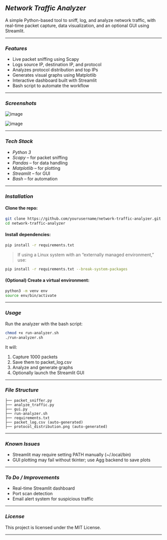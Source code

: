 

## *Network Traffic Analyzer*

A simple Python-based tool to sniff, log, and analyze network traffic, with real-time packet capture, data visualization, and an optional GUI using Streamlit.

---

### *Features*
- Live packet sniffing using Scapy
- Logs source IP, destination IP, and protocol
- Analyzes protocol distribution and top IPs
- Generates visual graphs using Matplotlib
- Interactive dashboard built with Streamlit
- Bash script to automate the workflow

---

### *Screenshots*

![image](https://github.com/user-attachments/assets/78dcfba4-683e-4405-ba67-c34b00c172b5)

![image](https://github.com/user-attachments/assets/13be1133-e491-420e-8717-74e4c8468c06)



---

### *Tech Stack*
- *Python 3*
- *Scapy* – for packet sniffing
- *Pandas* – for data handling
- *Matplotlib* – for plotting
- *Streamlit* – for GUI
- *Bash* – for automation

---

### *Installation*

#### Clone the repo:
```bash
git clone https://github.com/yourusername/network-traffic-analyzer.git
cd network-traffic-analyzer
```


#### Install dependencies:
```bash
pip install -r requirements.txt
```

> If using a Linux system with an “externally managed environment,” use:
```bash
pip install -r requirements.txt --break-system-packages
```

#### (Optional) Create a virtual environment:
```bash
python3 -m venv env
source env/bin/activate
```

---

### *Usage*

Run the analyzer with the bash script:

```bash
chmod +x run-analyzer.sh
./run-analyzer.sh
```

It will:
1. Capture 1000 packets
2. Save them to packet_log.csv
3. Analyze and generate graphs
4. Optionally launch the Streamlit GUI

---

### *File Structure*
```
├── packet_sniffer.py
├── analyze_traffic.py
├── gui.py
├── run-analyzer.sh
├── requirements.txt
├── packet_log.csv (auto-generated)
├── protocol_distribution.png (auto-generated)
```

---

### *Known Issues*
- Streamlit may require setting PATH manually (~/.local/bin)
- GUI plotting may fail without tkinter; use Agg backend to save plots

---

### *To Do / Improvements*
- Real-time Streamlit dashboard
- Port scan detection
- Email alert system for suspicious traffic

---

### *License*
This project is licensed under the MIT License.

---

